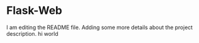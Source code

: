 # Flask-Web
I am editing the README file. Adding some more details about the project description.
hi world
